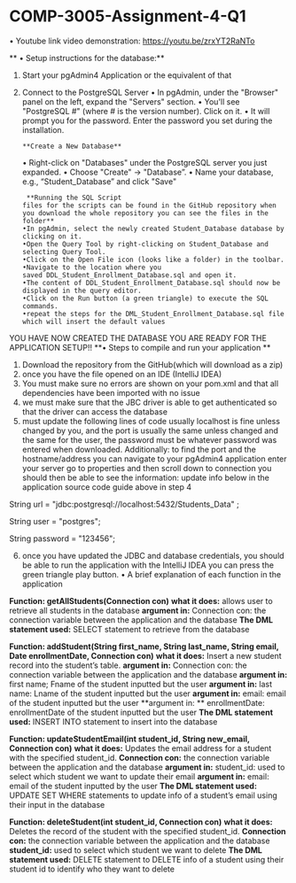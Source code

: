 # COMP-3005-Assignment-4-Q1

•	Youtube link video demonstration:
https://youtu.be/zrxYT2RaNTo


**	•	Setup instructions for the database:**
1.  Start your pgAdmin4 Application or the equivalent of that
2.  Connect to the PostgreSQL Server
	•	In pgAdmin, under the "Browser" panel on the left, expand the "Servers" section.
	•	You'll see "PostgreSQL #" (where # is the version number). Click on it.
	•	It will prompt you for the password. Enter the password you set during the installation.
		
		**Create a New Database**
	•	Right-click on "Databases" under the PostgreSQL server you just expanded.
	•	Choose "Create" -> "Database”.
	•	Name your database, e.g., “Student_Database” and click "Save"
		
		 **Running the SQL Script
		files for the scripts can be found in the GitHub repository when you download the whole repository you can see the files in the folder** 
		•In pgAdmin, select the newly created Student_Database database by clicking on it.
		•Open the Query Tool by right-clicking on Student_Database and selecting Query Tool.
		•Click on the Open File icon (looks like a folder) in the toolbar.
		•Navigate to the location where you saved DDL_Student_Enrollment_Database.sql and open it.
		•The content of DDL_Student_Enrollment_Database.sql should now be displayed in the query editor.
		•Click on the Run button (a green triangle) to execute the SQL commands.
		•repeat the steps for the DML_Student_Enrollment_Database.sql file which will insert the default values 
YOU HAVE NOW CREATED THE DATABASE YOU ARE READY FOR THE APPLICATION SETUP!!
	**•	Steps to compile and run your application **
1. Download the repository from the GitHub(which will download as a zip)
2. once you have the file opened on an IDE (IntelliJ IDEA)
2. You must make sure no errors are shown on your pom.xml and that all dependencies have been imported with no issue 
3. we must make sure that the JBC driver is able to get authenticated so that the driver can access the database 
4. must update the following lines of code usually localhost is fine unless changed by you, and the port is usually the same unless changed and the same for the user, the password must be whatever password was entered when downloaded.
Additionally: to find the port and the hostname/address you can navigate to your pgAdmin4 application enter your server go to properties and then scroll down to connection you should then be able to see the information:
update info below in the application source code guide above in step 4

String url = "jdbc:postgresql://localhost:5432/Students_Data" ;

String user = "postgres";

String password = "123456";

6. once you have updated the JDBC and database credentials, you should be able to run the application with the IntelliJ IDEA you can press the green triangle play button.
	•	A brief explanation of each function in the application 

**Function: getAllStudents(Connection con)**
**what it does:** allows user to retrieve all students in the database
**argument in:** Connection con: the connection variable between the application and the database
**The DML statement used:** SELECT statement to retrieve from the database
 

**Function: addStudent(String first_name, String last_name, String email, Date enrollmentDate, Connection con)**
**what it does:** Insert a new student record into the student’s table.
**argument in:** Connection con: the connection variable between the application and the database
**argument in:** first name; Fname of the student inputted but the user
**argument in:** last name: Lname of the student inputted but the user
**argument in:** email: email of the student inputted but the user
**argument in: ** enrollmentDate: enrollmentDate of the student inputted but the user
**The DML statement used:** INSERT INTO statement to insert into the database


**Function: updateStudentEmail(int student_id, String new_email, Connection con)**
**what it does:** Updates the email address for a student with the specified student_id.
**Connection con:** the connection variable between the application and the database
**argument in:** student_id: used to select which student we want to update their email
**argument in:** email: email of the student inputted by the user
**The DML statement used:** UPDATE SET WHERE statements to update info of a student’s email using their input in the database


**Function: deleteStudent(int student_id, Connection con)**
**what it does:**  Deletes the record of the student with the specified student_id.
**Connection con:** the connection variable between the application and the database
**student_id:** used to select which student we want to delete
**The DML statement used:** DELETE statement to DELETE info of a student using their student id to identify who they want to delete



